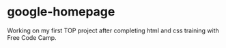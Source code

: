 # google-homepage
Working on my first TOP project after completing html and css training with Free Code Camp.
